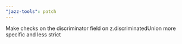 ```yaml
---
"jazz-tools": patch
---
```


Make checks on the discriminator field on z.discriminatedUnion more specific and less strict
